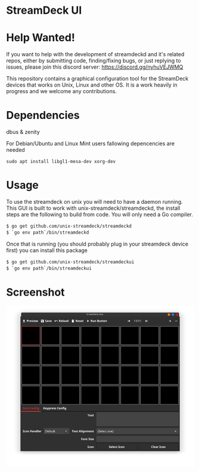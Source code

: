 # StreamDeck UI

# Help Wanted!

If you want to help with the development of streamdeckd and it's related repos, either by submitting code, finding/fixing bugs, or just replying to issues, please join this discord server: https://discord.gg/nyhuVEJWMQ

This repository contains a graphical configuration tool for the StreamDeck
devices that works on Unix, Linux and other OS.
It is a work heavily in progress and we welcome any contributions.

# Dependencies

dbus & zenity

For Debian/Ubuntu and Linux Mint users fallowing depencencies are needed
```
sudo apt install libgl1-mesa-dev xorg-dev
```

# Usage

To use the streamdeck on unix you will need to have a daemon running.
This GUI is built to work with unix-streamdeck/streamdeckd, the install steps
are the following to build from code. You will only need a Go compiler.

```bash
$ go get github.com/unix-streamdeck/streamdeckd
$ `go env path`/bin/streamdeckd
```

Once that is running (you should probably plug in your streamdeck device first)
you can install this package

```bash
$ go get github.com/unix-streamdeck/streamdeckui
$ `go env path`/bin/streamdeckui
```

# Screenshot

![](img/current.png)


